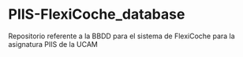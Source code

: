 # PIIS-FlexiCoche_database
Repositorio referente a la BBDD para el sistema de FlexiCoche para la asignatura PIIS de la UCAM
